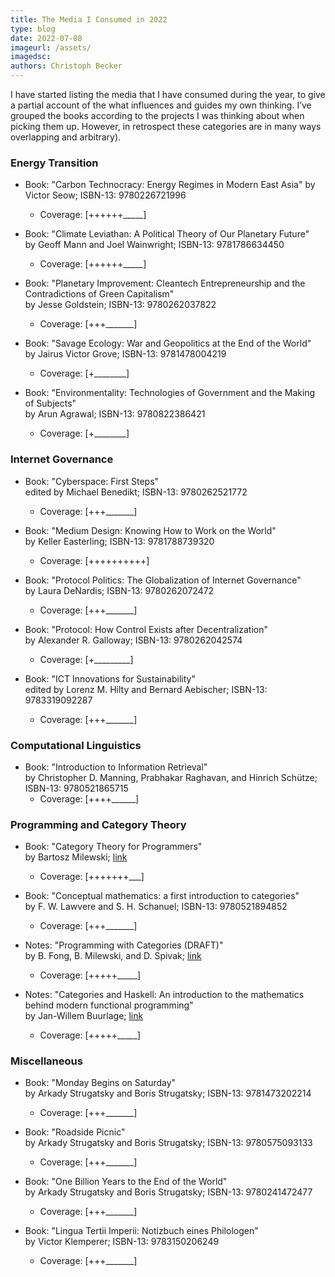 ```yaml
---
title: The Media I Consumed in 2022
type: blog
date: 2022-07-08
imageurl: /assets/
imagedsc:   
authors: Christoph Becker
---
```


I have started listing the media that I have consumed during the year, to give a partial account of the what influences and guides my own thinking. I’ve grouped the books according to the projects I was thinking about when picking them up. However, in retrospect these categories are in many ways overlapping and arbitrary).

### **Energy Transition**

* Book: "Carbon Technocracy: Energy Regimes in Modern East Asia"
    by Victor Seow; ISBN-13: 9780226721996
    * Coverage: [++++++\_\_\_\_\_]

* Book: "Climate Leviathan: A Political Theory of Our Planetary Future"<br/>
    by Geoff Mann and Joel Wainwright; ISBN-13: 9781786634450
    * Coverage: [++++++\_\_\_\_\_]

* Book: "Planetary Improvement: Cleantech Entrepreneurship and the Contradictions of Green Capitalism"<br/>
    by Jesse Goldstein; ISBN-13: 9780262037822
    * Coverage: [+++\_\_\_\_\_\_\_]

* Book: "Savage Ecology: War and Geopolitics at the End of the World"<br/>
    by Jairus Victor Grove; ISBN-13: 9781478004219
    * Coverage: [+\_\_\_\_\_\_\_\_]

* Book: "Environmentality: Technologies of Government and the Making of Subjects"<br/>
    by Arun Agrawal; ISBN-13: 9780822386421
    * Coverage: [+\_\_\_\_\_\_\_\_]

### **Internet Governance**

* Book: "Cyberspace: First Steps"<br/>
    edited by Michael Benedikt; ISBN-13: 9780262521772
    * Coverage: [+++\_\_\_\_\_\_\_]

* Book: "Medium Design: Knowing How to Work on the World"<br/>
    by Keller Easterling; ISBN-13: 9781788739320
    * Coverage: [++++++++++]

* Book: "Protocol Politics: The Globalization of Internet Governance"<br/>
    by Laura DeNardis; ISBN-13: 9780262072472
    * Coverage: [+++\_\_\_\_\_\_\_]

* Book: "Protocol: How Control Exists after Decentralization"<br/>
    by Alexander R. Galloway; ISBN-13: 9780262042574
    * Coverage: [+\_\_\_\_\_\_\_\_\_]

* Book: "ICT Innovations for Sustainability"<br/>
    edited by Lorenz M. Hilty and Bernard Aebischer; ISBN-13: 9783319092287
    * Coverage: [+++\_\_\_\_\_\_\_]


### **Computational Linguistics**

* Book: "Introduction to Information Retrieval"<br/>
    by Christopher D. Manning, Prabhakar Raghavan, and Hinrich Schütze; ISBN-13: 9780521865715
    * Coverage: [++++\_\_\_\_\_\_]


### **Programming and Category Theory**

* Book: "Category Theory for Programmers"<br/>
    by Bartosz Milewski; [link](https://bartoszmilewski.com/2014/10/28/category-theory-for-programmers-the-preface/)
    * Coverage: [+++++++\_\_\_]

* Book: "Conceptual mathematics: a first introduction to categories"<br/>
    by F. W. Lawvere and S. H. Schanuel; ISBN-13: 9780521894852
    * Coverage: [+++\_\_\_\_\_\_\_]

* Notes: "Programming with Categories (DRAFT)"<br/>
    by B. Fong, B. Milewski, and D. Spivak; [link](https://www.google.com/url?sa=t&rct=j&q=&esrc=s&source=web&cd=&cad=rja&uact=8&ved=2ahUKEwjEqZHxhIf4AhXHgf0HHQjoAYAQFnoECAwQAQ&url=http%3A%2F%2Fbrendanfong.com%2Fprogrammingcats_files%2Fcats4progs-DRAFT.pdf&usg=AOvVaw2Rz_I61cbSkjtXdgMj3-R6)
    * Coverage: [+++++\_\_\_\_\_]

* Notes: "Categories and Haskell: An introduction to the mathematics behind modern functional programming"<br/>
    by Jan-Willem Buurlage; [link](https://github.com/jwbuurlage/category-theory-programmers)
    * Coverage: [+++++\_\_\_\_\_]


### **Miscellaneous**

* Book: "Monday Begins on Saturday"<br/>
    by Arkady Strugatsky and Boris Strugatsky; ISBN-13: 9781473202214
    * Coverage: [+++\_\_\_\_\_\_\_]

* Book: "Roadside Picnic"<br/>
    by Arkady Strugatsky and Boris Strugatsky; ISBN-13: 9780575093133
    * Coverage: [+++\_\_\_\_\_\_\_]

* Book: "One Billion Years to the End of the World"<br/>
    by Arkady Strugatsky and Boris Strugatsky; ISBN-13: 9780241472477
    * Coverage: [+++\_\_\_\_\_\_\_]

* Book: "Lingua Tertii Imperii: Notizbuch eines Philologen"<br/>
    by Victor Klemperer; ISBN-13: 9783150206249
    * Coverage: [+++\_\_\_\_\_\_\_]
